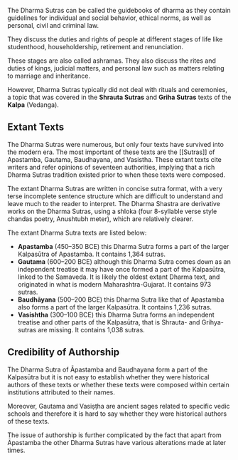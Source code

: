 The Dharma Sutras can be called the guidebooks of dharma as they contain guidelines for individual and social behavior, ethical norms, as well as personal, civil and criminal law.

They discuss the duties and rights of people at different stages of life like studenthood, householdership, retirement and renunciation.

These stages are also called ashramas. They also discuss the rites and duties of kings, judicial matters, and personal law such as matters relating to marriage and inheritance.

However, Dharma Sutras typically did not deal with rituals and ceremonies, a topic that was covered in the **Shrauta Sutras** and **Griha Sutras** texts of the **Kalpa** (Vedanga).

## Extant Texts
The Dharma Sutras were numerous, but only four texts have survived into the modern era. The most important of these texts are the [[Sutras]] of Apastamba, Gautama, Baudhayana, and Vasistha. These extant texts cite writers and refer opinions of seventeen authorities, implying that a rich Dharma Sutras tradition existed prior to when these texts were composed.

The extant Dharma Sutras are written in concise sutra format, with a very terse incomplete sentence structure which are difficult to understand and leave much to the reader to interpret. The Dharma Shastra are derivative works on the Dharma Sutras, using a shloka (four 8-syllable verse style chandas poetry, Anushtubh meter), which are relatively clearer.

The extant Dharma Sutra texts are listed below:

- **Apastamba** (450–350 BCE) this Dharma Sutra forms a part of the larger Kalpasūtra of Apastamba. It contains 1,364 sutras.
- **Gautama** (600–200 BCE) although this Dharma Sutra comes down as an independent treatise it may have once formed a part of the Kalpasūtra, linked to the Samaveda. It is likely the oldest extant Dharma text, and originated in what is modern Maharashtra-Gujarat. It contains 973 sutras.
- **Baudhāyana** (500–200 BCE) this Dharma Sutra like that of Apastamba also forms a part of the larger Kalpasūtra. It contains 1,236 sutras.
- **Vasishtha** (300–100 BCE) this Dharma Sutra forms an independent treatise and other parts of the Kalpasūtra, that is Shrauta- and Grihya-sutras are missing. It contains 1,038 sutras.
## Credibility of Authorship
The Dharma Sutra of Āpastamba and Baudhayana form a part of the Kalpasūtra but it is not easy to establish whether they were historical authors of these texts or whether these texts were composed within certain institutions attributed to their names.

Moreover, Gautama and Vasiṣṭha are ancient sages related to specific vedic schools and therefore it is hard to say whether they were historical authors of these texts.

The issue of authorship is further complicated by the fact that apart from Āpastamba the other Dharma Sutras have various alterations made at later times.